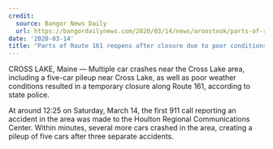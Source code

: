 ```yaml
---
credit:
  source: Bangor News Daily
  url: https://bangordailynews.com/2020/03/14/news/aroostook/parts-of-route-161-to-be-closed-off-due-to-conditions-car-crashes/
date: '2020-03-14'
title: "Parts of Route 161 reopens after closure due to poor conditions and car crashes"
---
```

CROSS LAKE, Maine — Multiple car crashes near the Cross Lake area, including a five-car pileup near Cross Lake, as well as poor weather conditions resulted in a temporary closure along Route 161, according to state police.

At around 12:25 on Saturday, March 14, the first 911 call reporting an accident in the area was made to the Houlton Regional Communications Center. Within minutes, several more cars crashed in the area, creating a pileup of five cars after three separate accidents.
